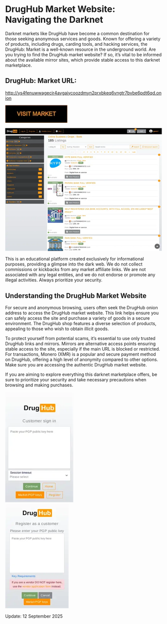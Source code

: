 # DrugHub Market Website: Navigating the Darknet

Darknet markets like DrugHub have become a common destination for those seeking anonymous services and goods. Known for offering a variety of products, including drugs, carding tools, and hacking services, the DrugHub: Market is a well-known resource in the underground world. Are you trying to find the DrugHub market website? If so, it’s vital to be informed about the available mirror sites, which provide stable access to this darknet marketplace.

## DrugHub: Market URL:

http://ys4fenuwwagecir4avgajycoozdmyn2prxbkeq6vngtr7bvbe6pdt6qd.onion

[<img src="/images/focus.webp" width="200">](http://ys4fenuwwagecir4avgajycoozdmyn2prxbkeq6vngtr7bvbe6pdt6qd.onion)


<a href="http://ys4fenuwwagecir4avgajycoozdmyn2prxbkeq6vngtr7bvbe6pdt6qd.onion"><img src="/images/solid.webp" alt="image" style="max-width: 100%;"><a>

This is an educational platform created exclusively for informational purposes, providing a glimpse into the dark web. We do not collect commissions or kickbacks from any market affiliate links. We are not associated with any legal entities, and we do not endorse or promote any illegal activities. Always prioritize your security.

## Understanding the DrugHub Market Website

For secure and anonymous browsing, users often seek the DrugHub onion address to access the DrugHub market website. This link helps ensure you can safely access the site and purchase a variety of goods in a secure environment. The DrugHub shop features a diverse selection of products, appealing to those who wish to obtain illicit goods.

To protect yourself from potential scams, it’s essential to use only trusted DrugHub links and mirrors. Mirrors are alternative access points ensuring stable access to the site, especially if the main URL is blocked or restricted. For transactions, Monero (XMR) is a popular and secure payment method on DrugHub, offering a high level of anonymity compared to other options. Make sure you are accessing the authentic DrugHub market website.

If you are aiming to explore everything this darknet marketplace offers, be sure to prioritize your security and take necessary precautions when browsing and making purchases.


<a href="http://ys4fenuwwagecir4avgajycoozdmyn2prxbkeq6vngtr7bvbe6pdt6qd.onion"><img src="/images/load.webp" alt="image" style="max-width: 100%;"><a>  
<a href="http://ys4fenuwwagecir4avgajycoozdmyn2prxbkeq6vngtr7bvbe6pdt6qd.onion"><img src="/images/setup.webp" alt="image" style="max-width: 100%;"><a>















Update:  12 September 2025